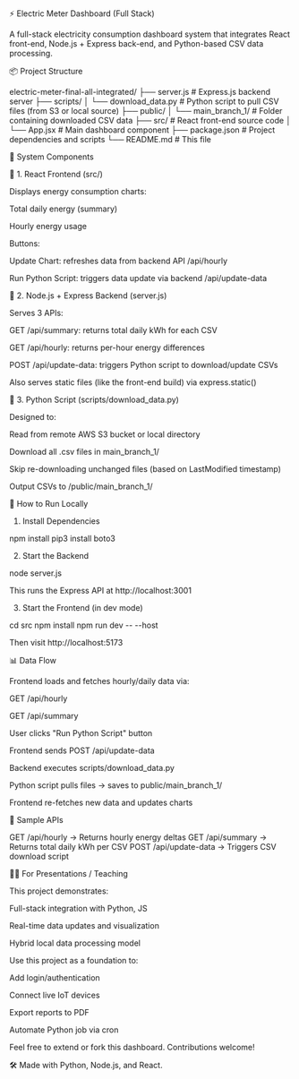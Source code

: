 ⚡ Electric Meter Dashboard (Full Stack)

A full-stack electricity consumption dashboard system that integrates React front-end, Node.js + Express back-end, and Python-based CSV data processing.

📦 Project Structure

electric-meter-final-all-integrated/
├── server.js                   # Express.js backend server
├── scripts/
│   └── download_data.py       # Python script to pull CSV files (from S3 or local source)
├── public/
│   └── main_branch_1/         # Folder containing downloaded CSV data
├── src/                       # React front-end source code
│   └── App.jsx                # Main dashboard component
├── package.json               # Project dependencies and scripts
└── README.md                  # This file

🧩 System Components

🔹 1. React Frontend (src/)

Displays energy consumption charts:

Total daily energy (summary)

Hourly energy usage

Buttons:

Update Chart: refreshes data from backend API /api/hourly

Run Python Script: triggers data update via backend /api/update-data

🔹 2. Node.js + Express Backend (server.js)

Serves 3 APIs:

GET /api/summary: returns total daily kWh for each CSV

GET /api/hourly: returns per-hour energy differences

POST /api/update-data: triggers Python script to download/update CSVs

Also serves static files (like the front-end build) via express.static()

🔹 3. Python Script (scripts/download_data.py)

Designed to:

Read from remote AWS S3 bucket or local directory

Download all .csv files in main_branch_1/

Skip re-downloading unchanged files (based on LastModified timestamp)

Output CSVs to /public/main_branch_1/

🚀 How to Run Locally

1. Install Dependencies

npm install
pip3 install boto3

2. Start the Backend

node server.js

This runs the Express API at http://localhost:3001

3. Start the Frontend (in dev mode)

cd src
npm install
npm run dev -- --host

Then visit http://localhost:5173

📊 Data Flow

Frontend loads and fetches hourly/daily data via:

GET /api/hourly

GET /api/summary

User clicks "Run Python Script" button

Frontend sends POST /api/update-data

Backend executes scripts/download_data.py

Python script pulls files → saves to public/main_branch_1/

Frontend re-fetches new data and updates charts

🧪 Sample APIs

GET  /api/hourly        -> Returns hourly energy deltas
GET  /api/summary       -> Returns total daily kWh per CSV
POST /api/update-data   -> Triggers CSV download script

👩‍🏫 For Presentations / Teaching

This project demonstrates:

Full-stack integration with Python, JS

Real-time data updates and visualization

Hybrid local data processing model

Use this project as a foundation to:

Add login/authentication

Connect live IoT devices

Export reports to PDF

Automate Python job via cron

Feel free to extend or fork this dashboard. Contributions welcome!

🛠️ Made with Python, Node.js, and React.

